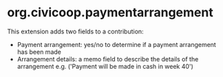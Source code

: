 org.civicoop.paymentarrangement
===============================

This extension adds two fields to a contribution:
- Payment arrangement: yes/no to determine if a payment arrangement has been made
- Arrangement details: a memo field to describe the details of the arrangement e.g. ('Payment will be made in cash in week 40')
